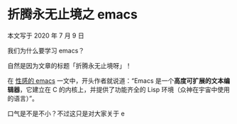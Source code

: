 # 折腾永无止境之 emacs

本文写于 2020 年 7 月 9 日

我们为什么要学习 emacs？

自然是因为文章的标题「折腾永无止境呀」！

在 [性感的 emacs](https://emacs.sexy/) 一文中，开头作者就说道：“Emacs 是一个**高度可扩展的文本编辑器**，它建立在 C 的内核上，并提供了功能齐全的 Lisp 环境（众神在宇宙中使用的语言）”。

口气是不是不小？不过这只是对大家关于 e
